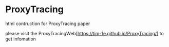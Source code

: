 # ProxyTracing
html contruction for ProxyTracing paper

please visit the ProxyTracingWeb[https://tim-1e.github.io/ProxyTracing/] to get infomation
